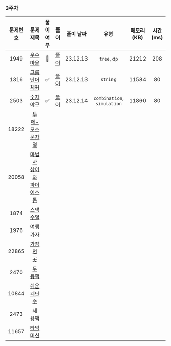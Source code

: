 ### 3주차

| 문제번호 |                         문제 제목                     | 풀이 여부 |                    풀이                    |  풀이 날짜   |     유형      |  메모리(KB) |    시간(ms)   |
|:----:|:-----------------------------------------------------:|:-:|:----------------------------------------:|:--------:|:-----------:|:----------:|:---------:|
|1949| [우수 마을](https://www.acmicpc.net/problem/1949) | 🤔 | [풀이](./BOJ_1949_우수마을.java) | 23.12.13 | `tree`, `dp` | 21212 | 208 |
|1316| [그룹 단어 체커](https://www.acmicpc.net/problem/1316) | ✅ | [풀이](./BOJ_1316_그룹단어체커.java) | 23.12.13 | `string` | 11584 | 80 |
|2503| [숫자 야구](https://www.acmicpc.net/problem/2503) | ✅ | [풀이](./BOJ_2503_숫자야구.java) | 23.12.14  | `combination`, `simulation`| 11860 | 80 |
|18222| [투에-모스 문자열](https://www.acmicpc.net/problem/18222) |  |  |  |  |  |  |
|20058| [마법사 상어와 파이어스톰](https://www.acmicpc.net/problem/20058) |  |  |  |  |  |  |
|1874| [스택 수열](https://www.acmicpc.net/problem/1874) |  |  |  |  |  |  |
|1976| [여행 가자](https://www.acmicpc.net/problem/1976) |  |  |  |  |  |  |
|22865| [가장 먼 곳](https://www.acmicpc.net/problem/22865) |  |  |  |  |  |  |
|2470| [두 용액](https://www.acmicpc.net/problem/2470) |  |  |  |  |  |  |
|10844| [쉬운 계단 수](https://www.acmicpc.net/problem/10844) |  |  |  |  |  |  |
|2473| [세 용액](https://www.acmicpc.net/problem/2473) |  |  |  |  |  |  |
|11657| [타임머신](https://www.acmicpc.net/problem/11657) |  |  |  |  |  |  |
